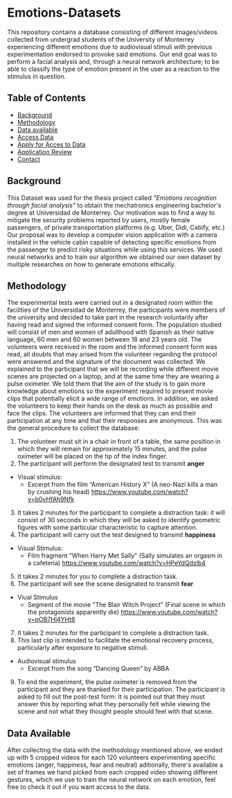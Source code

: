 # Emotions-Datasets
This repository contains a database consisting of different images/videos collected from undergrad students of the University of Monterrey experiencing different emotions due to audiovisual stimuli with previous experimentation endorsed to provoke said emotions. Our end goal was to perform a facial analysis and, through a neural network architecture; to be able to classify the type of emotion present in the user as a reaction to the stimulus in question.
## Table of Contents

- [Background](#background)
- [Methodology](#methodology)
- [Data available](#data-available)
- [Access Data](#acces-data)
- [Apply for Acces to Data](#apply-for-acces-to-data)
- [Application Review](#application-review)
- [Contact](#contact)

## Background
This Dataset was used for the thesis project called *"Emotions recognition through facial analysis"* to obtain the mechatronics engineering bachelor's degree at Universidad de Monterrey. Our motivation was to 
find a way to mitigate the security problems reported by users, mostly female passengers, of private transportation platforms (e.g. Uber, Didi, Cabify, etc.) Our proposal was to develop a computer vision application with a camera installed in the vehicle cabin capable of detecting specific emotions from the passenger to predict risky situations while using this services. 
We used neural networks and to train our algorithm we obtained our own dataset by multiple researches on how to generate emotions ethically.

## Methodology 
The experimental tests were carried out in a designated room within the facilities of the Universidad de Monterrey, the participants were members of the university and decided to take part in the research voluntarily after having read and signed the informed consent form. The population studied will consist of men and women of adulthood with Spanish as their native language, 60 men and 60 women between 18 and 23 years old. 
The volunteers were received in the room and the informed consent form was read, all doubts that may arised from the volunteer regarding the protocol were answered and the signature of the document was collected. 
We explained to the participant that we will be recording while different movie scenes are projected on a laptop, and at the same time they are wearing a pulse oximeter. We told them that the aim of the study is to gain more knowledge about emotions so the experiment required to present movie clips that potentially elicit a wide range of emotions. In addition, we asked the volunteers to keep their hands on the desk as much as possible and face the clips.
The volunteers are informed that they can end their participation at any time and that their responses are anonymous. This was the general procedure to collect the database:
1. The volunteer must sit in a chair in front of a table, the same position in which they will remain for approximately 15 minutes, and the pulse oximeter will be placed on the tip of the index finger.
2. The participant will perform the designated test to transmit **anger** 
  - Visual stimulus: 
     - Excerpt from the film “American History X” (A neo-Nazi kills a man by crushing his head) https://www.youtube.com/watch?v=b0vHfAh9Nfk
3. It takes 2 minutes for the participant to complete a distraction task: it will consist of 30 seconds in which they will be asked to identify geometric figures with some particular characteristic to capture attention.
4. The participant will carry out the test designed to transmit **happiness**
- Visual Stimulus: 
   - Film fragment "When Harry Met Sally" (Sally simulates an orgasm in a cafeteria) https://www.youtube.com/watch?v=HPeYdQdzlb4
5. It takes 2 minutes for you to complete a distraction task.
6. The participant will see the scene designated to transmit **fear**
- Viual Stimulus
   - Segment of the movie "The Blair Witch Project" (Final scene in which the protagonists apparently die) https://www.youtube.com/watch?v=pOB7Hl4YHt8
7. It takes 2 minutes for the participant to complete a distraction task.
8. This last clip is intended to facilitate the emotional recovery process, particularly after exposure to negative stimuli.
- Audiovisual stimulus
   - Excerpt from the song “Dancing Queen” by ABBA
9. To end the experiment, the pulse oximeter is removed from the participant and they are thanked for their participation.
  The participant is asked to fill out the post-test form: It is pointed out that they must answer this by reporting what they personally felt while viewing the scene and not what they thought people should feel with that scene.
## Data Available 
After collecting the data with the methodology mentioned above, we ended up with 5 cropped videos for each 120 volunteers experimenting specific emotions (anger, happiness, fear and neutral) aditionally, there's available a set of frames we hand picked from each cropped video showing different gestures, which we use to train the neural network on each emotion, feel free to check it out if you want access to the data. 
